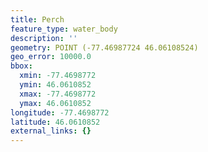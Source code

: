 ```yaml
---
title: Perch
feature_type: water_body
description: ''
geometry: POINT (-77.46987724 46.06108524)
geo_error: 10000.0
bbox:
  xmin: -77.4698772
  ymin: 46.0610852
  xmax: -77.4698772
  ymax: 46.0610852
longitude: -77.4698772
latitude: 46.0610852
external_links: {}
---
```

